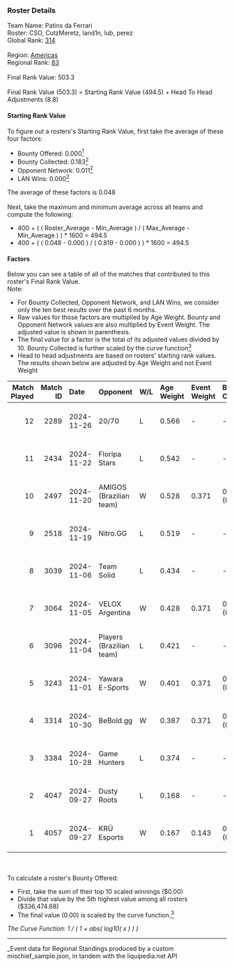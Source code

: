 ### Roster Details<br />
Team Name: Patins da Ferrari<br />
Roster: CSO, CutzMeretz, land1n, lub, perez<br />
Global Rank: [314](../../standings_global_2025_03_01.md)<br />
<br />
Region: [Americas]( ../../standings_americas_2025_03_01.md)<br />
Regional Rank: [83]( ../../standings_americas_2025_03_01.md)<br />
<br />
Final Rank Value:  503.3<br />
<br />
Final Rank Value (503.3) = Starting Rank Value (494.5) + Head To Head Adjustments (8.8)<br />

#### Starting Rank Value<br />
To figure out a rosters's Starting Rank Value, first take the average of these four factors:<br />
- Bounty Offered: 0.000[<sup>1</sup>](#table2)
- Bounty Collected: 0.183[<sup>2</sup>](#table1)
- Opponent Network: 0.011[<sup>2</sup>](#table1)
- LAN Wins: 0.000[<sup>2</sup>](#table1)

The average of these factors is 0.048<br />
<br />
Next, take the maximum and minimum average across all teams and compute the following:<br />
- 400 + ( ( Roster_Average - Min_Average ) / ( Max_Average - Min_Average ) ) * 1600 = 494.5
- 400 + ( ( 0.048 - 0.000 ) / ( 0.819 - 0.000 ) ) * 1600 = 494.5


#### Factors<br />
Below you can see a table of all of the matches that contributed to this roster's Final Rank Value.<br />
Note:<br />

- For Bounty Collected, Opponent Network, and LAN Wins, we consider only the ten best results over the past 6 months.
- Raw values for those factors are multiplied by Age Weight. Bounty and Opponent Network values are also multiplied by Event Weight. The adjusted value is shown in parenthesis.
- The final value for a factor is the total of its adjusted values divided by 10. Bounty Collected is further scaled by the curve function[<sup>3</sup>](#curveFunction)
- Head to head adjustments are based on rosters' starting rank values. The results shown below are adjusted by Age Weight and not Event Weight
<span id="table1"></span><br />


| Match Played | Match ID | Date       | Opponent                 | W/L | Age Weight | Event Weight | Bounty Collected | Opponent Network | LAN Wins  | H2H Adj. | Roster                              |
| -: | -: | :- | :- | :- | :- | :- | :- | :- | :- | -: | :- |
|           12 |     2289 | 2024-11-26 | 20/70                    | L   | 0.566      | -            | -                | -                | -         |    -6.11 | CSO, CutzMeretz, land1n, lub, perez |
|           11 |     2434 | 2024-11-22 | Floripa Stars            | L   | 0.542      | -            | -                | -                | -         |    -6.30 | CSO, CutzMeretz, land1n, lub, perez |
|           10 |     2497 | 2024-11-20 | AMIGOS (Brazilian team)  | W   | 0.528      | 0.371        | 0.000 (0.000)    | 0.033 (0.006)    | 0 (0.000) |     7.91 | CSO, CutzMeretz, land1n, lub, perez |
|            9 |     2518 | 2024-11-19 | Nitro.GG                 | L   | 0.519      | -            | -                | -                | -         |    -5.09 | CSO, CutzMeretz, land1n, lub, perez |
|            8 |     3039 | 2024-11-06 | Team Solid               | L   | 0.434      | -            | -                | -                | -         |    -1.92 | CSO, CutzMeretz, Lcm, lub, perez    |
|            7 |     3064 | 2024-11-05 | VELOX Argentina          | W   | 0.428      | 0.371        | 0.000 (0.000)    | 0.257 (0.041)    | 0 (0.000) |     7.00 | CSO, CutzMeretz, Lcm, lub, perez    |
|            6 |     3096 | 2024-11-04 | Players (Brazilian team) | L   | 0.421      | -            | -                | -                | -         |    -2.83 | CSO, CutzMeretz, Lcm, lub, perez    |
|            5 |     3243 | 2024-11-01 | Yawara E-Sports          | W   | 0.401      | 0.371        | 0.002 (0.000)    | 0.371 (0.055)    | 0 (0.000) |     9.06 | CSO, CutzMeretz, Lcm, lub, perez    |
|            4 |     3314 | 2024-10-30 | BeBold.gg                | W   | 0.387      | 0.371        | 0.000 (0.000)    | 0.024 (0.003)    | 0 (0.000) |     7.09 | CSO, CutzMeretz, Lcm, lub, perez    |
|            3 |     3384 | 2024-10-28 | Game Hunters             | L   | 0.374      | -            | -                | -                | -         |    -3.08 | CSO, CutzMeretz, Lcm, lub, perez    |
|            2 |     4047 | 2024-09-27 | Dusty Roots              | L   | 0.168      | -            | -                | -                | -         |    -0.91 | CSO, CutzMeretz, jz, Lcm, perez     |
|            1 |     4057 | 2024-09-27 | KRÜ Esports              | W   | 0.167      | 0.143        | 0.001 (0.000)    | 0.158 (0.004)    | 0 (0.000) |     3.97 | CSO, CutzMeretz, jz, Lcm, perez     |

<br />
<span id="table2"></span><br />
To calculate a roster's Bounty Offered:<br />

- First, take the sum of their top 10 scaled winnings ($0.00)
- Divide that value by the 5th highest value among all rosters ($336,474.68)
- The final value (0.00) is scaled by the curve function.[<sup>3</sup>](#curveFunction)

<span id="curveFunction"></span>_The Curve Function: 1 / ( 1 + abs( log10( x ) ) )_<br />

---
_Event data for Regional Standings produced by a custom mischief_sample.json, in tandem with the liquipedia.net API<br />
